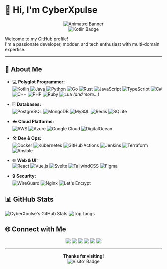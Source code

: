 # 👋 Hi, I'm CyberXpulse

<p align="center">
  <img src="https://readme-typing-svg.demolab.com?font=Fira+Code&weight=700&size=30&pause=1000&color=FFFFFF&background=00000000&width=600&lines=CyberXpulse+-+Crafting+Digital+Realms;Fullstack+Architect+%F0%9F%9B%A0%EF%B8%8F;AI+%26+Cloud+Innovator+%E2%98%81%EF%B8%8F%F0%9F%A4%96;Open+Source+Visionary+%F0%9F%8C%90" alt="Animated Banner" />
  <br>
  <img src="https://img.shields.io/badge/Kotlin-0095D5?logo=kotlin&logoColor=white" alt="Kotlin Badge" />
</p>

Welcome to my GitHub profile!  
I'm a passionate developer, modder, and tech enthusiast with multi-domain expertise.

---

## 🦾 About Me

- 💻 **Polyglot Programmer:**  
  ![Kotlin](https://img.shields.io/badge/Kotlin-0095D5?logo=kotlin&logoColor=white)
  ![Java](https://img.shields.io/badge/Java-007396?logo=java&logoColor=white)
  ![Python](https://img.shields.io/badge/Python-3776AB?logo=python&logoColor=white)
  ![Go](https://img.shields.io/badge/Go-00ADD8?logo=go&logoColor=white)
  ![Rust](https://img.shields.io/badge/Rust-000000?logo=rust&logoColor=white)
  ![JavaScript](https://img.shields.io/badge/JavaScript-F7DF1E?logo=javascript&logoColor=black)
  ![TypeScript](https://img.shields.io/badge/TypeScript-3178C6?logo=typescript&logoColor=white)
  ![C#](https://img.shields.io/badge/C%23-239120?logo=c-sharp&logoColor=white)
  ![C++](https://img.shields.io/badge/C++-00599C?logo=cplusplus&logoColor=white)
  ![PHP](https://img.shields.io/badge/PHP-777BB4?logo=php&logoColor=white)
  ![Ruby](https://img.shields.io/badge/Ruby-CC342D?logo=ruby&logoColor=white)
  ![Lua](https://img.shields.io/badge/Lua-2C2D72?logo=lua&logoColor=white)
  *(and more...)*

- 🗄️ **Databases:**  
  ![PostgreSQL](https://img.shields.io/badge/PostgreSQL-4169E1?logo=postgresql&logoColor=white)
  ![MongoDB](https://img.shields.io/badge/MongoDB-47A248?logo=mongodb&logoColor=white)
  ![MySQL](https://img.shields.io/badge/MySQL-4479A1?logo=mysql&logoColor=white)
  ![Redis](https://img.shields.io/badge/Redis-DC382D?logo=redis&logoColor=white)
  ![SQLite](https://img.shields.io/badge/SQLite-003B57?logo=sqlite&logoColor=white)

- ☁️ **Cloud Platforms:**  
  ![AWS](https://img.shields.io/badge/AWS-232F3E?logo=amazon-aws&logoColor=white)
  ![Azure](https://img.shields.io/badge/Azure-0078D4?logo=microsoft-azure&logoColor=white)
  ![Google Cloud](https://img.shields.io/badge/Google%20Cloud-4285F4?logo=google-cloud&logoColor=white)
  ![DigitalOcean](https://img.shields.io/badge/DigitalOcean-0080FF?logo=digitalocean&logoColor=white)

- 🛠️ **Dev & Ops:**  
  ![Docker](https://img.shields.io/badge/Docker-2496ED?logo=docker&logoColor=white)
  ![Kubernetes](https://img.shields.io/badge/Kubernetes-326CE5?logo=kubernetes&logoColor=white)
  ![GitHub Actions](https://img.shields.io/badge/GitHub%20Actions-2088FF?logo=github-actions&logoColor=white)
  ![Jenkins](https://img.shields.io/badge/Jenkins-D24939?logo=jenkins&logoColor=white)
  ![Terraform](https://img.shields.io/badge/Terraform-623CE4?logo=terraform&logoColor=white)
  ![Ansible](https://img.shields.io/badge/Ansible-EE0000?logo=ansible&logoColor=white)

- 🌐 **Web & UI:**  
  ![React](https://img.shields.io/badge/React-20232A?logo=react&logoColor=61DAFB)
  ![Vue.js](https://img.shields.io/badge/Vue.js-35495E?logo=vue.js&logoColor=4FC08D)
  ![Svelte](https://img.shields.io/badge/Svelte-FF3E00?logo=svelte&logoColor=white)
  ![TailwindCSS](https://img.shields.io/badge/TailwindCSS-06B6D4?logo=tailwindcss&logoColor=white)
  ![Figma](https://img.shields.io/badge/Figma-F24E1E?logo=figma&logoColor=white)

- 🔒 **Security:**  
  ![WireGuard](https://img.shields.io/badge/WireGuard-88171A?logo=wireguard&logoColor=white)
  ![Nginx](https://img.shields.io/badge/Nginx-009639?logo=nginx&logoColor=white)
  ![Let's Encrypt](https://img.shields.io/badge/Let's%20Encrypt-003A70?logo=letsencrypt&logoColor=white)

## 📊 GitHub Stats

![CyberXpulse's GitHub Stats](https://github-readme-stats.vercel.app/api?username=CyberXpulse&show_icons=true&theme=tokyonight)
![Top Langs](https://github-readme-stats.vercel.app/api/top-langs/?username=CyberXpulse&layout=compact&theme=tokyonight)

## 🌐 Connect with Me

<p align="center">
  <a href="https://github.com/CyberXpulse"><img src="https://img.shields.io/badge/GitHub-181717?logo=github&logoColor=white"></a>
  <a href="https://twitter.com/yourtwitter"><img src="https://img.shields.io/badge/Twitter-1DA1F2?logo=twitter&logoColor=white"></a>
  <a href="https://linkedin.com/in/yourlinkedin"><img src="https://img.shields.io/badge/LinkedIn-0A66C2?logo=linkedin&logoColor=white"></a>
  <a href="https://yourwebsite.com"><img src="https://img.shields.io/badge/Website-34a853?logo=google-chrome&logoColor=white"></a>
  <a href="https://steamcommunity.com/id/yoursteamid"><img src="https://img.shields.io/badge/Steam-171A21?logo=steam&logoColor=white"></a>
  <a href="https://matrix.to/#/@yourmatrixid:matrix.org"><img src="https://img.shields.io/badge/Matrix-1D1D1D?logo=matrix&logoColor=white"></a>
</p>

---

<p align="center">
  <b>Thanks for visiting!</b><br>
  <img src="https://komarev.com/ghpvc/?username=CyberXpulse&color=blue" alt="Visitor Badge">
</p>

